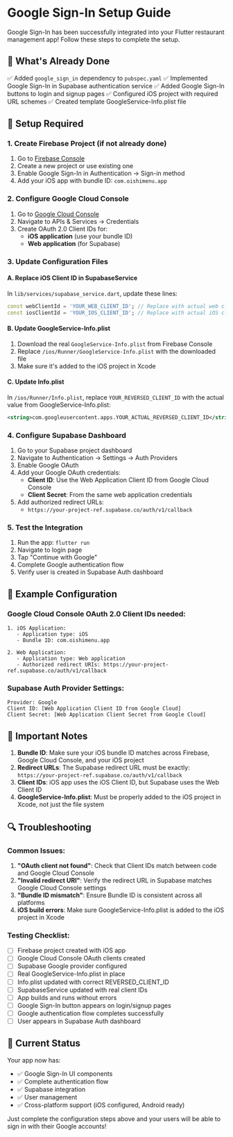 # Google Sign-In Setup Guide

Google Sign-In has been successfully integrated into your Flutter restaurant management app! Follow these steps to complete the setup.

## 🎉 What's Already Done

✅ Added `google_sign_in` dependency to `pubspec.yaml`
✅ Implemented Google Sign-In in Supabase authentication service
✅ Added Google Sign-In buttons to login and signup pages
✅ Configured iOS project with required URL schemes
✅ Created template GoogleService-Info.plist file

## 🔧 Setup Required

### 1. Create Firebase Project (if not already done)

1. Go to [Firebase Console](https://console.firebase.google.com/)
2. Create a new project or use existing one
3. Enable Google Sign-In in Authentication → Sign-in method
4. Add your iOS app with bundle ID: `com.oishimenu.app`

### 2. Configure Google Cloud Console

1. Go to [Google Cloud Console](https://console.cloud.google.com/)
2. Navigate to APIs & Services → Credentials
3. Create OAuth 2.0 Client IDs for:
   - **iOS application** (use your bundle ID)
   - **Web application** (for Supabase)

### 3. Update Configuration Files

#### A. Replace iOS Client ID in SupabaseService
In `lib/services/supabase_service.dart`, update these lines:
```dart
const webClientId = 'YOUR_WEB_CLIENT_ID'; // Replace with actual web client ID
const iosClientId = 'YOUR_IOS_CLIENT_ID'; // Replace with actual iOS client ID
```

#### B. Update GoogleService-Info.plist
1. Download the real `GoogleService-Info.plist` from Firebase Console
2. Replace `/ios/Runner/GoogleService-Info.plist` with the downloaded file
3. Make sure it's added to the iOS project in Xcode

#### C. Update Info.plist
In `/ios/Runner/Info.plist`, replace `YOUR_REVERSED_CLIENT_ID` with the actual value from GoogleService-Info.plist:
```xml
<string>com.googleusercontent.apps.YOUR_ACTUAL_REVERSED_CLIENT_ID</string>
```

### 4. Configure Supabase Dashboard

1. Go to your Supabase project dashboard
2. Navigate to Authentication → Settings → Auth Providers
3. Enable Google OAuth
4. Add your Google OAuth credentials:
   - **Client ID**: Use the Web Application Client ID from Google Cloud Console
   - **Client Secret**: From the same web application credentials
5. Add authorized redirect URLs:
   - `https://your-project-ref.supabase.co/auth/v1/callback`

### 5. Test the Integration

1. Run the app: `flutter run`
2. Navigate to login page
3. Tap "Continue with Google"
4. Complete Google authentication flow
5. Verify user is created in Supabase Auth dashboard

## 📝 Example Configuration

### Google Cloud Console OAuth 2.0 Client IDs needed:
```
1. iOS Application:
   - Application type: iOS
   - Bundle ID: com.oishimenu.app

2. Web Application:
   - Application type: Web application
   - Authorized redirect URIs: https://your-project-ref.supabase.co/auth/v1/callback
```

### Supabase Auth Provider Settings:
```
Provider: Google
Client ID: [Web Application Client ID from Google Cloud]
Client Secret: [Web Application Client Secret from Google Cloud]
```

## 🚨 Important Notes

1. **Bundle ID**: Make sure your iOS bundle ID matches across Firebase, Google Cloud Console, and your iOS project
2. **Redirect URLs**: The Supabase redirect URL must be exactly: `https://your-project-ref.supabase.co/auth/v1/callback`
3. **Client IDs**: iOS app uses the iOS Client ID, but Supabase uses the Web Client ID
4. **GoogleService-Info.plist**: Must be properly added to the iOS project in Xcode, not just the file system

## 🔍 Troubleshooting

### Common Issues:
1. **"OAuth client not found"**: Check that Client IDs match between code and Google Cloud Console
2. **"Invalid redirect URI"**: Verify the redirect URL in Supabase matches Google Cloud Console settings
3. **"Bundle ID mismatch"**: Ensure Bundle ID is consistent across all platforms
4. **iOS build errors**: Make sure GoogleService-Info.plist is added to the iOS project in Xcode

### Testing Checklist:
- [ ] Firebase project created with iOS app
- [ ] Google Cloud Console OAuth clients created
- [ ] Supabase Google provider configured
- [ ] Real GoogleService-Info.plist in place
- [ ] Info.plist updated with correct REVERSED_CLIENT_ID
- [ ] SupabaseService updated with real client IDs
- [ ] App builds and runs without errors
- [ ] Google Sign-In button appears on login/signup pages
- [ ] Google authentication flow completes successfully
- [ ] User appears in Supabase Auth dashboard

## 🎯 Current Status

Your app now has:
- ✅ Google Sign-In UI components
- ✅ Complete authentication flow
- ✅ Supabase integration
- ✅ User management
- ✅ Cross-platform support (iOS configured, Android ready)

Just complete the configuration steps above and your users will be able to sign in with their Google accounts!